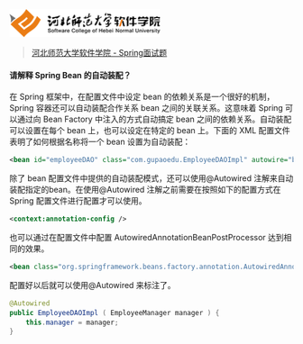 <a name="logo"></a>
<img src="../../images/logo.png" height="50" /> 

> [河北师范大学软件学院 - Spring面试题](../readme.md#logo)

#### 请解释 Spring Bean 的自动装配？

在 Spring 框架中，在配置文件中设定 bean 的依赖关系是一个很好的机制，Spring 容器还可以自动装配合作关系 bean 之间的关联关系。这意味着 Spring 可以通过向 Bean Factory 中注入的方式自动搞定 bean 之间的依赖关系。自动装配可以设置在每个 bean 上，也可以设定在特定的 bean 上。下面的 XML 配置文件表明了如何根据名称将一个 bean 设置为自动装配：

``` XML
<bean id="employeeDAO" class="com.gupaoedu.EmployeeDAOImpl" autowire="byName" />
```

除了 bean 配置文件中提供的自动装配模式，还可以使用@Autowired 注解来自动装配指定的bean。在使用@Autowired 注解之前需要在按照如下的配置方式在 Spring 配置文件进行配置才可以使用。

``` XML
<context:annotation-config />
```

也可以通过在配置文件中配置 AutowiredAnnotationBeanPostProcessor 达到相同的效果。

``` XML
<bean class="org.springframework.beans.factory.annotation.AutowiredAnnotationBeanPostProcessor"/>
```

配置好以后就可以使用@Autowired 来标注了。

``` Java
@Autowired
public EmployeeDAOImpl ( EmployeeManager manager ) {
	this.manager = manager;
}
```